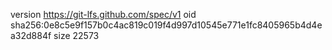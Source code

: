version https://git-lfs.github.com/spec/v1
oid sha256:0e8c5e9f157b0c4ac819c019f4d997d10545e771e1fc8405965b4d4ea32d884f
size 22573
